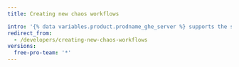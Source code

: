 ```yaml
---
title: Creating new chaos workflows

intro: '{% data variables.product.prodname_ghe_server %} supports the same powerful API available on {% data variables.product.prodname_dotcom_the_website %} as well as its own set of API endpoints.'
redirect_from:
  - /developers/creating-new-chaos-workflows
versions:
  free-pro-team: '*'
---
```

